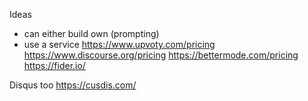 Ideas

- can either build own (prompting)
- use a service
https://www.upvoty.com/pricing
https://www.discourse.org/pricing
https://bettermode.com/pricing
https://fider.io/

Disqus too
https://cusdis.com/